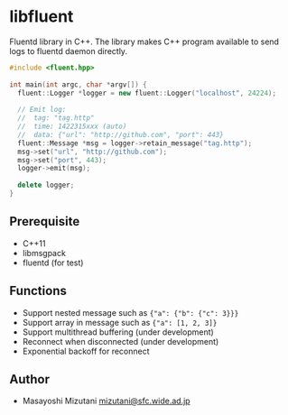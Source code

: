 libfluent
==============

Fluentd library in C++. The library makes C++ program available to send logs 
to fluentd daemon directly.

```c++
#include <fluent.hpp>
	
int main(int argc, char *argv[]) {
  fluent::Logger *logger = new fluent::Logger("localhost", 24224);
	  
  // Emit log:
  //  tag: "tag.http"
  //  time: 1422315xxx (auto)
  //  data: {"url": "http://github.com", "port": 443}
  fluent::Message *msg = logger->retain_message("tag.http");
  msg->set("url", "http://github.com");
  msg->set("port", 443);
  logger->emit(msg);
  
  delete logger;
}
```


Prerequisite
--------------

- C++11
- libmsgpack
- fluentd (for test)

Functions
--------------

- Support nested message such as `{"a": {"b": {"c": 3}}}`
- Support array in message such as `{"a": [1, 2, 3]}`
- Support multithread buffering (under development)
- Reconnect when disconnected (under development)
- Exponential backoff for reconnect

Author
--------------
- Masayoshi Mizutani <mizutani@sfc.wide.ad.jp>
